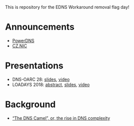 This is repository for the EDNS Workaround removal flag day!

Announcements
=============

 * [PowerDNS](https://blog.powerdns.com/2018/03/22/removing-edns-workarounds/)
 * [CZ.NIC](https://en.blog.nic.cz/2018/03/14/together-for-better-stability-speed-and-further-extensibility-of-the-dns-ecosystem/)

Presentations
=============

 * DNS-OARC 28: [slides](https://indico.dns-oarc.net/event/28/contributions/515/attachments/490/799/Removing_EDNS_Workarounds.pdf), [video](https://www.youtube.com/watch?v=9YYH8JFH_bY&feature=youtu.be&t=5198)
 * LOADAYS 2018: [abstract](http://loadays.org/pages/dnsupdate.html), [slides](http://loadays.org/files/plexis-edns-workaround-removal-loadays-2018.pdf), [video](https://www.youtube.com/watch?v=OXbbH0ORmSY)


Background
==========
 * [“The DNS Camel”, or, the rise in DNS complexity](https://blog.powerdns.com/2018/03/22/the-dns-camel-or-the-rise-in-dns-complexit/)
 
